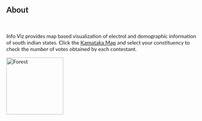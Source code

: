 <style>
body {
    font-family: "Lato", sans-serif;
    transition: background-color .5s;
}

</style>
 
</body>


<br>
<br>
<h2>About</h2><br>
<p>Info Viz provides map based visualization of electrol and demographic information of south indian states. Click the <a href="./ka.html">Karnataka Map</a> and select your constituency to check the number of votes obtained by each contestant. </p>

<a target="_blank" href="img_forest.jpg">
  <img src="./ka.html" alt="Forest" style="width:150px">
    
<script>
  (function(i,s,o,g,r,a,m){i['GoogleAnalyticsObject']=r;i[r]=i[r]||function(){
  (i[r].q=i[r].q||[]).push(arguments)},i[r].l=1*new Date();a=s.createElement(o),
  m=s.getElementsByTagName(o)[0];a.async=1;a.src=g;m.parentNode.insertBefore(a,m)
  })(window,document,'script','https://www.google-analytics.com/analytics.js','ga');

  ga('create', 'UA-96169856-1', 'auto');
  ga('send', 'pageview');

</script>



